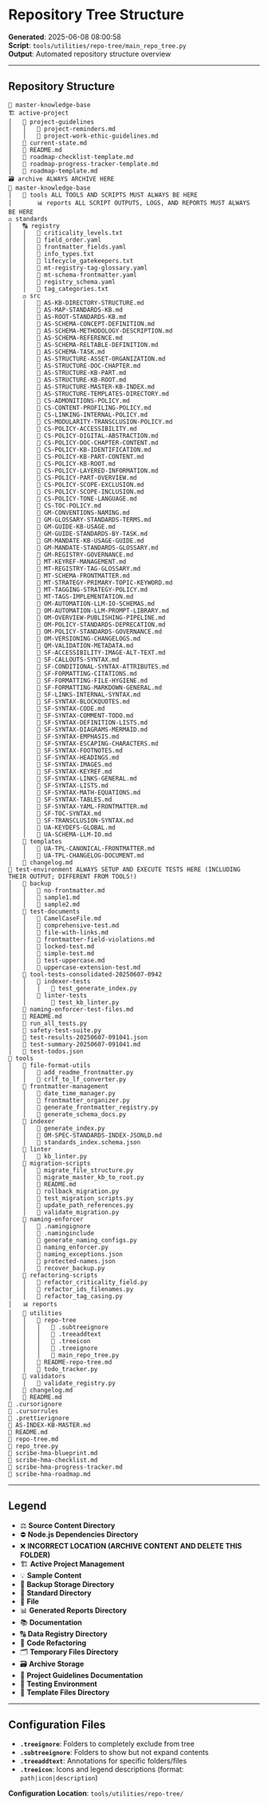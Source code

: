 # Repository Tree Structure

**Generated**: 2025-06-08 08:00:58  
**Script**: `tools/utilities/repo-tree/main_repo_tree.py`  
**Output**: Automated repository structure overview  

---

## Repository Structure

```
📁 master-knowledge-base
🏗️ active-project
│   🦮 project-guidelines
│   │   📄 project-reminders.md
│   │   📄 project-work-ethic-guidelines.md
│   📄 current-state.md
│   📄 README.md
│   📄 roadmap-checklist-template.md
│   📄 roadmap-progress-tracker-template.md
│   📄 roadmap-template.md
🗃️ archive ALWAYS ARCHIVE HERE
📁 master-knowledge-base
│   🔧 tools ALL TOOLS AND SCRIPTS MUST ALWAYS BE HERE
│       📊 reports ALL SCRIPT OUTPUTS, LOGS, AND REPORTS MUST ALWAYS BE HERE
⚖️ standards
│   🔠 registry
│   │   📄 criticality_levels.txt
│   │   📄 field_order.yaml
│   │   📄 frontmatter_fields.yaml
│   │   📄 info_types.txt
│   │   📄 lifecycle_gatekeepers.txt
│   │   📄 mt-registry-tag-glossary.yaml
│   │   📄 mt-schema-frontmatter.yaml
│   │   📄 registry_schema.yaml
│   │   📄 tag_categories.txt
│   ⚖️ src
│   │   📄 AS-KB-DIRECTORY-STRUCTURE.md
│   │   📄 AS-MAP-STANDARDS-KB.md
│   │   📄 AS-ROOT-STANDARDS-KB.md
│   │   📄 AS-SCHEMA-CONCEPT-DEFINITION.md
│   │   📄 AS-SCHEMA-METHODOLOGY-DESCRIPTION.md
│   │   📄 AS-SCHEMA-REFERENCE.md
│   │   📄 AS-SCHEMA-RELTABLE-DEFINITION.md
│   │   📄 AS-SCHEMA-TASK.md
│   │   📄 AS-STRUCTURE-ASSET-ORGANIZATION.md
│   │   📄 AS-STRUCTURE-DOC-CHAPTER.md
│   │   📄 AS-STRUCTURE-KB-PART.md
│   │   📄 AS-STRUCTURE-KB-ROOT.md
│   │   📄 AS-STRUCTURE-MASTER-KB-INDEX.md
│   │   📄 AS-STRUCTURE-TEMPLATES-DIRECTORY.md
│   │   📄 CS-ADMONITIONS-POLICY.md
│   │   📄 CS-CONTENT-PROFILING-POLICY.md
│   │   📄 CS-LINKING-INTERNAL-POLICY.md
│   │   📄 CS-MODULARITY-TRANSCLUSION-POLICY.md
│   │   📄 CS-POLICY-ACCESSIBILITY.md
│   │   📄 CS-POLICY-DIGITAL-ABSTRACTION.md
│   │   📄 CS-POLICY-DOC-CHAPTER-CONTENT.md
│   │   📄 CS-POLICY-KB-IDENTIFICATION.md
│   │   📄 CS-POLICY-KB-PART-CONTENT.md
│   │   📄 CS-POLICY-KB-ROOT.md
│   │   📄 CS-POLICY-LAYERED-INFORMATION.md
│   │   📄 CS-POLICY-PART-OVERVIEW.md
│   │   📄 CS-POLICY-SCOPE-EXCLUSION.md
│   │   📄 CS-POLICY-SCOPE-INCLUSION.md
│   │   📄 CS-POLICY-TONE-LANGUAGE.md
│   │   📄 CS-TOC-POLICY.md
│   │   📄 GM-CONVENTIONS-NAMING.md
│   │   📄 GM-GLOSSARY-STANDARDS-TERMS.md
│   │   📄 GM-GUIDE-KB-USAGE.md
│   │   📄 GM-GUIDE-STANDARDS-BY-TASK.md
│   │   📄 GM-MANDATE-KB-USAGE-GUIDE.md
│   │   📄 GM-MANDATE-STANDARDS-GLOSSARY.md
│   │   📄 GM-REGISTRY-GOVERNANCE.md
│   │   📄 MT-KEYREF-MANAGEMENT.md
│   │   📄 MT-REGISTRY-TAG-GLOSSARY.md
│   │   📄 MT-SCHEMA-FRONTMATTER.md
│   │   📄 MT-STRATEGY-PRIMARY-TOPIC-KEYWORD.md
│   │   📄 MT-TAGGING-STRATEGY-POLICY.md
│   │   📄 MT-TAGS-IMPLEMENTATION.md
│   │   📄 OM-AUTOMATION-LLM-IO-SCHEMAS.md
│   │   📄 OM-AUTOMATION-LLM-PROMPT-LIBRARY.md
│   │   📄 OM-OVERVIEW-PUBLISHING-PIPELINE.md
│   │   📄 OM-POLICY-STANDARDS-DEPRECATION.md
│   │   📄 OM-POLICY-STANDARDS-GOVERNANCE.md
│   │   📄 OM-VERSIONING-CHANGELOGS.md
│   │   📄 QM-VALIDATION-METADATA.md
│   │   📄 SF-ACCESSIBILITY-IMAGE-ALT-TEXT.md
│   │   📄 SF-CALLOUTS-SYNTAX.md
│   │   📄 SF-CONDITIONAL-SYNTAX-ATTRIBUTES.md
│   │   📄 SF-FORMATTING-CITATIONS.md
│   │   📄 SF-FORMATTING-FILE-HYGIENE.md
│   │   📄 SF-FORMATTING-MARKDOWN-GENERAL.md
│   │   📄 SF-LINKS-INTERNAL-SYNTAX.md
│   │   📄 SF-SYNTAX-BLOCKQUOTES.md
│   │   📄 SF-SYNTAX-CODE.md
│   │   📄 SF-SYNTAX-COMMENT-TODO.md
│   │   📄 SF-SYNTAX-DEFINITION-LISTS.md
│   │   📄 SF-SYNTAX-DIAGRAMS-MERMAID.md
│   │   📄 SF-SYNTAX-EMPHASIS.md
│   │   📄 SF-SYNTAX-ESCAPING-CHARACTERS.md
│   │   📄 SF-SYNTAX-FOOTNOTES.md
│   │   📄 SF-SYNTAX-HEADINGS.md
│   │   📄 SF-SYNTAX-IMAGES.md
│   │   📄 SF-SYNTAX-KEYREF.md
│   │   📄 SF-SYNTAX-LINKS-GENERAL.md
│   │   📄 SF-SYNTAX-LISTS.md
│   │   📄 SF-SYNTAX-MATH-EQUATIONS.md
│   │   📄 SF-SYNTAX-TABLES.md
│   │   📄 SF-SYNTAX-YAML-FRONTMATTER.md
│   │   📄 SF-TOC-SYNTAX.md
│   │   📄 SF-TRANSCLUSION-SYNTAX.md
│   │   📄 UA-KEYDEFS-GLOBAL.md
│   │   📄 UA-SCHEMA-LLM-IO.md
│   🧬 templates
│   │   📄 UA-TPL-CANONICAL-FRONTMATTER.md
│   │   📄 UA-TPL-CHANGELOG-DOCUMENT.md
│   📄 changelog.md
🧪 test-environment ALWAYS SETUP AND EXECUTE TESTS HERE (INCLUDING THEIR OUTPUT; DIFFERENT FROM TOOLS!)
│   💾 backup
│   │   📄 no-frontmatter.md
│   │   📄 sample1.md
│   │   📄 sample2.md
│   📁 test-documents
│   │   📄 CamelCaseFile.md
│   │   📄 comprehensive-test.md
│   │   📄 file-with-links.md
│   │   📄 frontmatter-field-violations.md
│   │   📄 locked-test.md
│   │   📄 simple-test.md
│   │   📄 test-uppercase.md
│   │   📄 uppercase-extension-test.md
│   📁 tool-tests-consolidated-20250607-0942
│   │   📁 indexer-tests
│   │   │   📄 test_generate_index.py
│   │   📁 linter-tests
│   │       📄 test_kb_linter.py
│   📄 naming-enforcer-test-files.md
│   📄 README.md
│   📄 run_all_tests.py
│   📄 safety-test-suite.py
│   📄 test-results-20250607-091041.json
│   📄 test-summary-20250607-091041.md
│   📄 test-todos.json
🔧 tools
│   📁 file-format-utils
│   │   📄 add_readme_frontmatter.py
│   │   📄 crlf_to_lf_converter.py
│   📁 frontmatter-management
│   │   📄 date_time_manager.py
│   │   📄 frontmatter_organizer.py
│   │   📄 generate_frontmatter_registry.py
│   │   📄 generate_schema_docs.py
│   🔧 indexer
│   │   📄 generate_index.py
│   │   📄 OM-SPEC-STANDARDS-INDEX-JSONLD.md
│   │   📄 standards_index.schema.json
│   🔧 linter
│   │   📄 kb_linter.py
│   📁 migration-scripts
│   │   📄 migrate_file_structure.py
│   │   📄 migrate_master_kb_to_root.py
│   │   📄 README.md
│   │   📄 rollback_migration.py
│   │   📄 test_migration_scripts.py
│   │   📄 update_path_references.py
│   │   📄 validate_migration.py
│   📁 naming-enforcer
│   │   📄 .namingignore
│   │   📄 .naminginclude
│   │   📄 generate_naming_configs.py
│   │   📄 naming_enforcer.py
│   │   📄 naming_exceptions.json
│   │   📄 protected-names.json
│   │   📄 recover_backup.py
│   🔧 refactoring-scripts
│   │   📄 refactor_criticality_field.py
│   │   📄 refactor_ids_filenames.py
│   │   📄 refactor_tag_casing.py
│   📊 reports
│   🔧 utilities
│   │   📁 repo-tree
│   │   │   📄 .subtreeignore
│   │   │   📄 .treeaddtext
│   │   │   📄 .treeicon
│   │   │   📄 .treeignore
│   │   │   📄 main_repo_tree.py
│   │   📄 README-repo-tree.md
│   │   📄 todo_tracker.py
│   🔧 validators
│   │   📄 validate_registry.py
│   📄 changelog.md
│   📄 README.md
📄 .cursorignore
📄 .cursorrules
📄 .prettierignore
📄 AS-INDEX-KB-MASTER.md
📄 README.md
📄 repo-tree.md
📄 repo_tree.py
📄 scribe-hma-blueprint.md
📄 scribe-hma-checklist.md
📄 scribe-hma-progress-tracker.md
📄 scribe-hma-roadmap.md
```

---

## Legend

- ⚖️ **Source Content Directory**
- ⛔ **Node.js Dependencies Directory**
- ❌ **INCORRECT LOCATION (ARCHIVE CONTENT AND DELETE THIS FOLDER)**
- 🏗️ **Active Project Management**
- 💡 **Sample Content**
- 💾 **Backup Storage Directory**
- 📁 **Standard Directory**
- 📄 **File**
- 📊 **Generated Reports Directory**
- 📚 **Documentation**
- 🔠 **Data Registry Directory**
- 🔧 **Code Refactoring**
- 🗂️ **Temporary Files Directory**
- 🗃️ **Archive Storage**
- 🦮 **Project Guidelines Documentation**
- 🧪 **Testing Environment**
- 🧬 **Template Files Directory**

---

## Configuration Files

- **`.treeignore`**: Folders to completely exclude from tree
- **`.subtreeignore`**: Folders to show but not expand contents  
- **`.treeaddtext`**: Annotations for specific folders/files
- **`.treeicon`**: Icons and legend descriptions (format: `path|icon|description`)

**Configuration Location**: `tools/utilities/repo-tree/`
